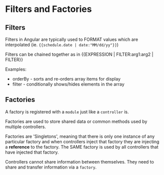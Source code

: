 # Filters and Factories

## Filters
Filters in Angular are typically used to FORMAT values which are interpolated (ie. ```{{schedule.date | date:"MM/dd/yy"}}```)

Filters can be chained together as in {{EXPRESSION | FILTER:arg1:arg2 | FILTER}}

Examples:
- orderBy  - sorts and re-orders array items for display
- filter   - conditionally shows/hides elements in the array

## Factories
A factory is registered with a `module` just like a `controller` is.

Factories are used to store shared data or common methods used by multiple controllers.

Factories are 'Singletons', meaning that there is only one instance of any particular factory and when controllers inject that factory they are injecting a **reference** to the factory.  The SAME factory is used by all controllers that have injected that factory.

Controllers cannot share information between themselves.  They need to share and transfer information via a ```factory```.
